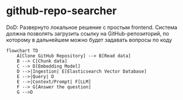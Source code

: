 # github-repo-searcher
DoD: Развернуто локальное решение с простым frontend. Система должна позволять загрузить ссылку на GitHub-репозиторий, по которому в дальнейшем можно будет задавать вопросы по коду

```mermaid
flowchart TD
    A[Clone GitHub Repository] --> B[Read data]
    B --> C[Chunk data]
    C --> D[Embedding Model]
    D -->|Ingestion| E[Elasticsearch Vector Database]
    E -->|Query| D
    E -->|Context/Prompt| F[LLM]
    F --> G[Answer the question]
    G -->D
```
